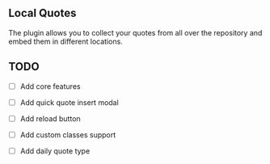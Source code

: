 ## Local Quotes

The plugin allows you to collect your quotes from all over the repository and embed them in different locations.

## TODO
- [ ] Add core features
- [ ] Add quick quote insert modal
- [ ] Add reload button
- [ ] Add custom classes support
- [ ] Add daily quote type

